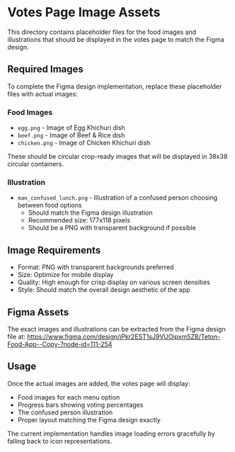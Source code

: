 # Votes Page Image Assets

This directory contains placeholder files for the food images and illustrations that should be displayed in the votes page to match the Figma design.

## Required Images

To complete the Figma design implementation, replace these placeholder files with actual images:

### Food Images
- `egg.png` - Image of Egg Khichuri dish
- `beef.png` - Image of Beef & Rice dish  
- `chicken.png` - Image of Chicken Khichuri dish

These should be circular crop-ready images that will be displayed in 38x38 circular containers.

### Illustration
- `man_confused_lunch.png` - Illustration of a confused person choosing between food options
  - Should match the Figma design illustration
  - Recommended size: 177x118 pixels
  - Should be a PNG with transparent background if possible

## Image Requirements

- Format: PNG with transparent backgrounds preferred
- Size: Optimize for mobile display
- Quality: High enough for crisp display on various screen densities
- Style: Should match the overall design aesthetic of the app

## Figma Assets

The exact images and illustrations can be extracted from the Figma design file at:
https://www.figma.com/design/jPkr2EST1sJ9VUOipxm5ZB/Teton-Food-App--Copy-?node-id=111-254

## Usage

Once the actual images are added, the votes page will display:
- Food images for each menu option
- Progress bars showing voting percentages  
- The confused person illustration
- Proper layout matching the Figma design exactly

The current implementation handles image loading errors gracefully by falling back to icon representations.

